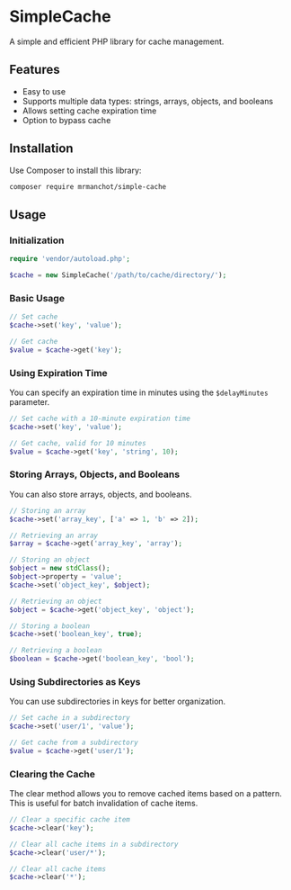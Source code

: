 # SimpleCache

A simple and efficient PHP library for cache management.

## Features

- Easy to use
- Supports multiple data types: strings, arrays, objects, and booleans
- Allows setting cache expiration time
- Option to bypass cache

## Installation

Use Composer to install this library:

```bash
composer require mrmanchot/simple-cache
```

## Usage

### Initialization

```php
require 'vendor/autoload.php';

$cache = new SimpleCache('/path/to/cache/directory/');
```

### Basic Usage

```php
// Set cache
$cache->set('key', 'value');

// Get cache
$value = $cache->get('key');
```

### Using Expiration Time

You can specify an expiration time in minutes using the `$delayMinutes` parameter.

```php
// Set cache with a 10-minute expiration time
$cache->set('key', 'value');

// Get cache, valid for 10 minutes
$value = $cache->get('key', 'string', 10);
```

### Storing Arrays, Objects, and Booleans

You can also store arrays, objects, and booleans.

```php
// Storing an array
$cache->set('array_key', ['a' => 1, 'b' => 2]);

// Retrieving an array
$array = $cache->get('array_key', 'array');

// Storing an object
$object = new stdClass();
$object->property = 'value';
$cache->set('object_key', $object);

// Retrieving an object
$object = $cache->get('object_key', 'object');

// Storing a boolean
$cache->set('boolean_key', true);

// Retrieving a boolean
$boolean = $cache->get('boolean_key', 'bool');
```

### Using Subdirectories as Keys

You can use subdirectories in keys for better organization.

```php
// Set cache in a subdirectory
$cache->set('user/1', 'value');

// Get cache from a subdirectory
$value = $cache->get('user/1');
```

### Clearing the Cache

The clear method allows you to remove cached items based on a pattern. This is useful for batch invalidation of cache items.

```php
// Clear a specific cache item
$cache->clear('key');

// Clear all cache items in a subdirectory
$cache->clear('user/*');

// Clear all cache items
$cache->clear('*');
```
